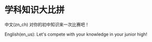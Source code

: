 # 学科知识大比拼
中文(zn_ch)
对你的初中知识来一次比赛吧！

English(en_us):
Let's compete with your knowledge in your junior high!